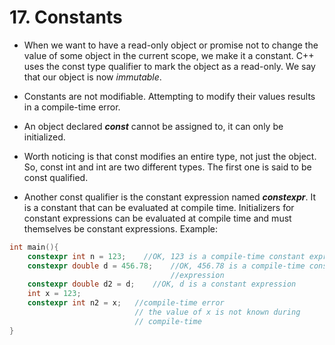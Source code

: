 # 17. Constants

- When we want to have a read-only object or promise not to change the value of some object in the current scope, we make it a constant. C++ uses the const type qualifier to mark the object as a read-only. We say that our object is now *immutable*.
- Constants are not modifiable. Attempting to modify their values results in a compile-­time error.
- An object declared ***const*** cannot be assigned to, it can only be initialized. 

- Worth noticing is that const modifies an entire type, not just the object. So, const int and int are two different types. The first one is said to be const qualified.

- Another const qualifier is the constant expression named ***constexpr***. It is a constant that can be evaluated at compile time. Initializers for constant expressions can be evaluated at compile time and must themselves be constant expressions. Example:
```cpp
int main(){
	constexpr int n = 123;    //OK, 123 is a compile-time constant expression
	constexpr double d = 456.78;    //OK, 456.78 is a compile-time constant 
									//expression
	constexpr double d2 = d;    //OK, d is a constant expression
	int x = 123;
	constexpr int n2 = x;   //compile-time error 
							// the value of x is not known during
							// compile-time
}
```